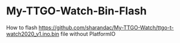 # My-TTGO-Watch-Bin-Flash
How to flash https://github.com/sharandac/My-TTGO-Watch/ttgo-t-watch2020_v1.ino.bin file without PlatformIO
